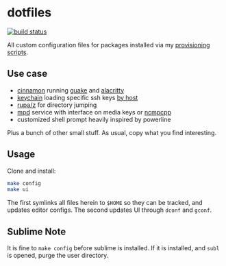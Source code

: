 # dotfiles
[![build status](https://secure.travis-ci.org/clux/dotfiles.svg)](http://travis-ci.org/clux/dotfiles)

All custom configuration files for packages installed via my [provisioning scripts](https://github.com/clux/provision).

## Use case

- [cinnamon](https://wiki.archlinux.org/index.php/cinnamon) running [guake](https://wiki.archlinux.org/index.php/Guake) and [alacritty](https://github.com/jwilm/alacritty)
- [keychain](https://wiki.archlinux.org/index.php/SSH_keys#Keychain) loading specific ssh keys [by host](https://github.com/clux/dotfiles/blob/658ffb136167730ba272b03fd57c2be4a0bd2cc9/.bash_profile#L10-L16)
- [rupa/z](https://github.com/rupa/z) for directory jumping
- [mpd](https://wiki.archlinux.org/index.php/Music_Player_Daemon) service with interface on media keys or [ncmpcpp](https://wiki.archlinux.org/index.php/Ncmpcpp)
- customized shell prompt heavily inspired by powerline

Plus a bunch of other small stuff. As usual, copy what you find interesting.

## Usage
Clone and install:

```sh
make config
make ui
```

The first symlinks all files herein to `$HOME` so they can be tracked, and updates editor configs. The second updates UI through `dconf` and `gconf`.

## Sublime Note
It is fine to `make config` before sublime is installed. If it is installed, and `subl` is opened, purge the user directory.
